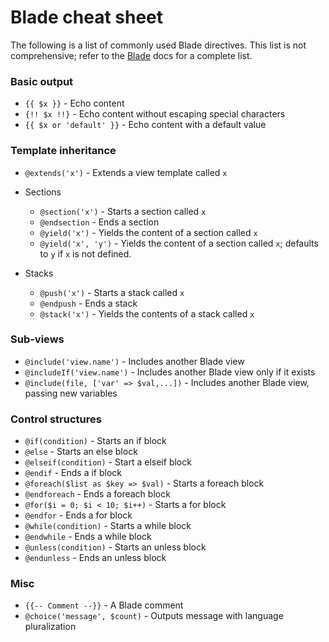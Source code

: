 # Blade cheat sheet

The following is a list of commonly used Blade directives. This list is not comprehensive; refer to the [Blade](https://laravel.com/docs/5.5/blade) docs for a complete list.

### Basic output
+ `{{ $x }}` - Echo content
+ `{!! $x !!}` - Echo content without escaping special characters
+ `{{ $x or 'default' }}` - Echo content with a default value

### Template inheritance
+ `@extends('x')` - Extends a view template called `x`

+ Sections
    + `@section('x')` - Starts a section called `x`
    + `@endsection` - Ends a section
    + `@yield('x')` - Yields the content of a section called `x`
    + `@yield('x', 'y')` - Yields the content of a section called `x`; defaults to `y` if `x` is not defined.
+ Stacks
    + `@push('x')` - Starts a stack called `x`
    + `@endpush` - Ends a stack
    + `@stack('x')` - Yields the contents of a stack called `x`


### Sub-views
+ `@include('view.name')` - Includes another Blade view
+ `@includeIf('view.name')` - Includes another Blade view only if it exists
+ `@include(file, ['var' => $val,...])` - Includes another Blade view, passing new variables

### Control structures
+ `@if(condition)` - Starts an if block
+ `@else` - Starts an else block
+ `@elseif(condition)` - Start a elseif block
+ `@endif` - Ends a if block
+ `@foreach($list as $key => $val)` - Starts a foreach block
+ `@endforeach` - Ends a foreach block
+ `@for($i = 0; $i < 10; $i++)` - Starts a for block
+ `@endfor` - Ends a for block
+ `@while(condition)` - Starts a while block
+ `@endwhile` - Ends a while block
+ `@unless(condition)` - Starts an unless block
+ `@endunless` - Ends an unless block

### Misc
+ `{{-- Comment --}}` - A Blade comment
+ `@choice('message', $count)` - Outputs message with language pluralization
